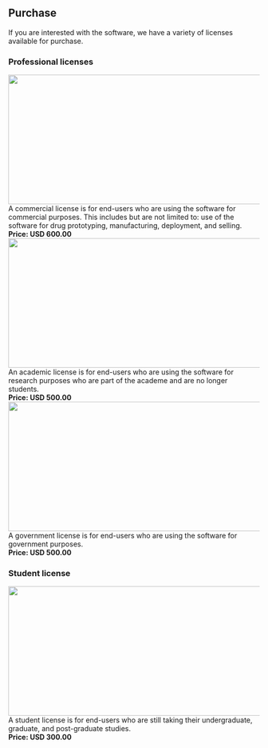 ## Purchase

If you are interested with the software, we have a variety of licenses available for purchase.

### Professional licenses

<img src="https://raw.githubusercontent.com/leeseojun17/deepdrugsearch/master/graphics/dds_license_commercial.png" height="259px" width="640px">
<br>A commercial license is for end-users who are using the software for commercial purposes. This includes but are not limited to: use of the software for drug prototyping, manufacturing, deployment, and selling.<br>
<b>Price: USD 600.00</b>

<img src="https://raw.githubusercontent.com/leeseojun17/deepdrugsearch/master/graphics/dds_license_academic.png" height="259px" width="640px">
<br>An academic license is for end-users who are using the software for research purposes who are part of the academe and are no longer students.<br>
<b>Price: USD 500.00</b>

<img src="https://raw.githubusercontent.com/leeseojun17/deepdrugsearch/master/graphics/dds_license_government.png" height="259px" width="640px">
<br>A government license is for end-users who are using the software for government purposes.<br>
<b>Price: USD 500.00</b>

### Student license

<img src="https://raw.githubusercontent.com/leeseojun17/deepdrugsearch/master/graphics/dds_license_student.png" height="259px" width="640px">
<br>A student license is for end-users who are still taking their undergraduate, graduate, and post-graduate studies.<br>
<b>Price: USD 300.00</b>
